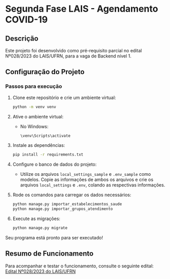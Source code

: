 # Segunda Fase LAIS - Agendamento COVID-19

## Descrição

Este projeto foi desenvolvido como pré-requisito parcial no edital Nº028/2023 do LAIS/UFRN, para a vaga de Backend nível 1.

## Configuração do Projeto

### Passos para execução

1. Clone este repositório e crie um ambiente virtual:

    ```bash
    python -m venv venv
    ```

2. Ative o ambiente virtual:

    - No Windows:

        ```bash
        \venv\Scripts\activate
        ```

3. Instale as dependências:

    ```bash
    pip install -r requirements.txt
    ```

4. Configure o banco de dados do projeto:

   - Utilize os arquivos `local_settings_sample` e `.env_sample` como modelos. Copie as informações de ambos os arquivos e crie os arquivos `local_settings` e `.env`, colando as respectivas informações.

5. Rode os comandos para carregar os dados necessários:

    ```bash
    python manage.py importar_estabelecimentos_saude
    python manage.py importar_grupos_atendimento
    ```

6. Execute as migrações:

    ```bash
    python manage.py migrate
    ```

Seu programa está pronto para ser executado!

## Resumo de Funcionamento

Para acompanhar e testar o funcionamento, consulte o seguinte edital: [Edital Nº028/2023 do LAIS/UFRN](https://lais.huol.ufrn.br/wp-content/uploads/2023/12/Edital_028.2023-Selecao-de-alunos-de-tecnologia1.pdf)

